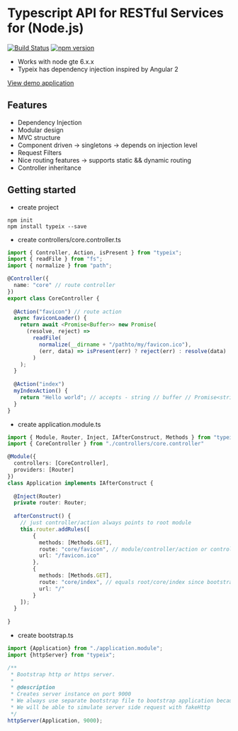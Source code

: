 # Typescript API for RESTful Services for (Node.js)

[![Build Status](https://travis-ci.org/igorzg/typeix.svg?branch=master)](https://travis-ci.org/igorzg/typeix)
[![npm version](https://badge.fury.io/js/typeix.svg)](https://badge.fury.io/js/typeix)

* Works with node gte 6.x.x
* Typeix has dependency injection inspired by Angular 2


[View demo application](https://github.com/igorzg/typeix/tree/master/demo-app)

## Features
* Dependency Injection
* Modular design
* MVC structure
* Component driven -> singletons -> depends on injection level
* Request Filters
* Nice routing features -> supports static && dynamic routing
* Controller inheritance


## Getting started
* create project
```
npm init
npm install typeix --save
```

* create controllers/core.controller.ts
```typescript
import { Controller, Action, isPresent } from "typeix";
import { readFile } from "fs";
import { normalize } from "path";

@Controller({
  name: "core" // route controller
})
export class CoreController {
  
  @Action("favicon") // route action
  async faviconLoader() {
    return await <Promise<Buffer>> new Promise(
      (resolve, reject) =>
        readFile(
          normalize(__dirname + "/pathto/my/favicon.ico"),
          (err, data) => isPresent(err) ? reject(err) : resolve(data)
        )
    );
  }
  
  @Action("index")
  myIndexAction() {
    return "Hello world"; // accepts - string // buffer // Promise<string|Buffer>
  }
}

```

* create application.module.ts
```typescript
import { Module, Router, Inject, IAfterConstruct, Methods } from "typeix"
import { CoreController } from "./controllers/core.controller"

@Module({
  controllers: [CoreController],
  providers: [Router]
})
class Application implements IAfterConstruct {
  
  @Inject(Router)
  private router: Router;
  
  afterConstruct() {
    // just controller/action always points to root module
    this.router.addRules([
        {
          methods: [Methods.GET],
          route: "core/favicon", // module/controller/action or controller/action
          url: "/favicon.ico"
        },
        {
          methods: [Methods.GET],
          route: "core/index", // equals root/core/index since bootstrap module is root module
          url: "/"
        }
    ]);
  }
  
}
```

* create bootstrap.ts
````typescript
import {Application} from "./application.module";
import {httpServer} from "typeix";

/**
 * Bootstrap http or https server.
 *
 * @description
 * Creates server instance on port 9000
 * We always use separate bootstrap file to bootstrap application because of testing or server side fakeHttp feature.
 * We will be able to simulate server side request with fakeHttp
 */
httpServer(Application, 9000);
````
